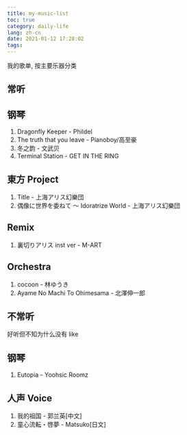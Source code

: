 ```yaml
---
title: my-music-list
toc: true
category: daily-life
lang: zh-cn
date: 2021-01-12 17:28:02
tags:
---
```


我的歌单, 按主要乐器分类

<!-- more -->

## 常听

## 钢琴

1. Dragonfly Keeper - Phildel
2. The truth that you leave - Pianoboy/高至豪
3. 冬之韵 - 文武贝
4. Terminal Station - GET IN THE RING

## 東方 Project

1. Title - 上海アリス幻樂団
2. 偶像に世界を委ねて ～ Idoratrize World - 上海アリス幻樂団

## Remix

1. 裏切りアリス inst ver - M-ART

## Orchestra

1. cocoon - 林ゆうき
2. Ayame No Machi To Ohimesama - 北澤伸一郎

## 不常听

好听但不知为什么没有 like

## 钢琴

1. Eutopia - Yoohsic Roomz

## 人声 Voice

1. 我的祖国 - 郭兰英\[中文\]
2. 童心流転・啓夢 - Matsuko\[日文\]
